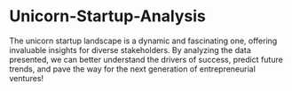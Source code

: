 # Unicorn-Startup-Analysis
The unicorn startup landscape is a dynamic and fascinating one, offering invaluable insights for diverse stakeholders. By analyzing the data presented, we can better understand the drivers of success, predict future trends, and pave the way for the next generation of entrepreneurial ventures!
